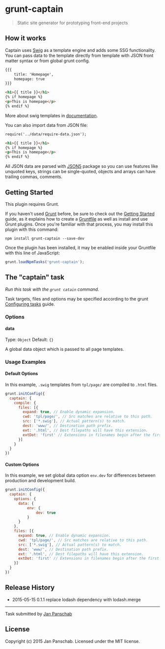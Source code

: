 # grunt-captain

> Static site generator for prototyping front-end projects

## How it works
Captain uses [Swig](http://paularmstrong.github.io/swig/) as a template engine and adds some SSG functionality. You can pass data to the template directly from template with JSON front matter syntax or from global grunt config.

```html
{{{
    title: 'Homepage',
    homepage: true
}}}

<h1>{{ title }}</h1>
{% if homepage %}
<p>This is homepage</p>
{% endif %}
```

More about swig templates in [documentation](http://paularmstrong.github.io/swig/docs/).

You can also import data from JSON file:

```html
require('../data/require-data.json');

<h1>{{ title }}</h1>
{% if homepage %}
<p>This is homepage</p>
{% endif %}
```

All JSON data are parsed with [JSON5](http://json5.org/) package so you can use features like unquoted keys, strings can be single-quoted, objects and arrays can have trailing commas, comments.

## Getting Started
This plugin requires Grunt.

If you haven't used [Grunt](http://gruntjs.com/) before, be sure to check out the [Getting Started](http://gruntjs.com/getting-started) guide, as it explains how to create a [Gruntfile](http://gruntjs.com/sample-gruntfile) as well as install and use Grunt plugins. Once you're familiar with that process, you may install this plugin with this command:

```shell
npm install grunt-captain --save-dev
```

Once the plugin has been installed, it may be enabled inside your Gruntfile with this line of JavaScript:

```js
grunt.loadNpmTasks('grunt-captain');
```

## The "captain" task
_Run this task with the `grunt catain` command._

Task targets, files and options may be specified according to the grunt [Configuring tasks](http://gruntjs.com/configuring-tasks#building-the-files-object-dynamically) guide.

### Options

#### data
Type: `Object`
Default: `{}`

A global data object which is passed to all page templates.


### Usage Examples

#### Default Options
In this example, `.swig` templates from `tpl/page/` are compiled to `.html` files.

```js
grunt.initConfig({
  captain: {
    compile: {
      files: [{
        expand: true, // Enable dynamic expansion.
        cwd: 'tpl/page/', // Src matches are relative to this path.
        src: ['*.swig'], // Actual pattern(s) to match.
        dest: 'www/', // Destination path prefix.
        ext: '.html', // Dest filepaths will have this extension.
        extDot: 'first' // Extensions in filenames begin after the first dot
      }]
    }
  }
})
```

#### Custom Options
In this example, we set global data option `env.dev` for differences between production and development build.

```js
grunt.initConfig({
  captain: {
    options: {
      data: {
          env: {
              dev: true
          }
      }
    },
    files: [{
      expand: true, // Enable dynamic expansion.
      cwd: 'tpl/page/', // Src matches are relative to this path.
      src: ['*.swig'], // Actual pattern(s) to match.
      dest: 'www/', // Destination path prefix.
      ext: '.html', // Dest filepaths will have this extension.
      extDot: 'first' // Extensions in filenames begin after the first dot
    }]
  }
})
```

## Release History
* 2015-05-15    0.1.1   replace lodash dependency with lodash.merge

---

Task submitted by [Jan Panschab](https://github.com/janpanschab)

## License
Copyright (c) 2015 Jan Panschab. Licensed under the MIT license.
